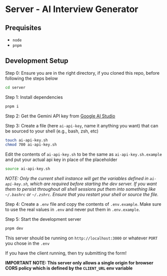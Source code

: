# Server - AI Interview Generator

## Prequisites
- `node`
- `pnpm`

## Development Setup
Step 0: Ensure you are in the right directory, if you cloned this repo, before following the steps below
```bash
cd server
```

Step 1: Install dependencies
```bash
pnpm i
```

Step 2: Get the Gemini API key from [Google AI Studio](https://aistudio.google.com/)

Step 3: Create a file (here `ai-api-key`, name it anything you want) that can be sourced to your shell (e.g., bash, zsh, etc)
```bash
touch ai-api-key.sh
chmod 700 ai-api-key.sh
```
Edit the contents of `ai-api-key.sh` to be the same as `ai-api-key.sh.example` and put your actual api key in place of the placeholder
```bash
source ai-api-key.sh
```
*NOTE: Only the current shell instance will get the variables defined in `ai-api-key.sh`, which are required before starting the dev server. If you want them to persist throughout all shell sessions put them into something like `~/.bashrc` or `~/.zshrc`. Ensure that you restart your shell or source the file.*

Step 4: Create a `.env` file and copy the contents of `.env.example`. Make sure to use the real values in `.env` and never put them in `.env.example`.

Step 5: Start the development server
```bash
pnpm dev
```

This server should be running on `http://localhost:3000` or whatever `PORT` you chose in the `.env`

If you have the client running, then try submitting the form!

**IMPORTANT NOTE: This server only allows a single origin for browser CORS policy which is defined by the `CLIENT_URL` env variable**
